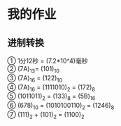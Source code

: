 # 我的作业

## 进制转换<br/>
① 1分12秒 = (7.2*10^4)毫秒  
② (7A)<sub>13</sub>= (101)<sub>10</sub>  
③ (7A)<sub>16</sub> = (122)<sub>10</sub>   
④ (7A)<sub>16</sub> = (1111010)<sub>2</sub> = (172)<sub>8</sub>   
⑤ (1011011)<sub>2</sub> = (133)<sub>8</sub> = (5B)<sub>16</sub>   
⑥ (678)<sub>10</sub> = (1010100110)<sub>2</sub> = (1246)<sub>8</sub>   
⑦ (111)<sub>2</sub> + (101)<sub>2</sub> = (1100)<sub>2</sub>  

